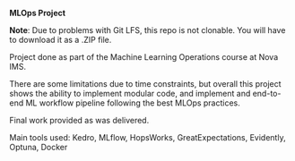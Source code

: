 **MLOps Project**

__Note__: Due to problems with Git LFS, this repo is not clonable. You will have to download it as a .ZIP file.

Project done as part of the Machine Learning Operations course at Nova IMS.

There are some limitations due to time constraints, but overall this project shows the ability to implement modular code, and implement and end-to-end ML workflow pipeline following the best MLOps practices.

Final work provided as was delivered.

Main tools used: Kedro, MLflow, HopsWorks, GreatExpectations, Evidently, Optuna, Docker
